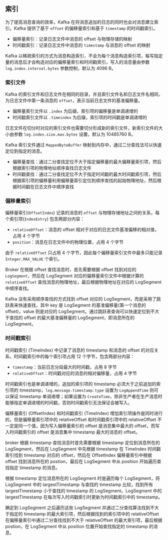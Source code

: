 ## 索引

为了提高消息查询的效率，Kafka 在将消息追加的日志的同时也会对消息建立索引。Kafka 提供了基于 `offset` 的偏移量索引和基于 `timestamp` 的时间戳索引。

- 偏移量索引：记录日志文件中消息的 offset 与物理存储的映射
- 时间戳索引：记录日志文件中消息的 `timestamp` 与消息的 offset 的映射

Kafka 以稀疏索引的方式为消息构造索引，不会为每个消息构造索引项，每写指定量的消息后才会构造对应的偏移量索引和时间戳索引，写入的消息量由参数 `log.index.interval.bytes` 参数控制，默认为 4096 B。

### 索引文件

Kafka 的索引文件和日志文件在相同的目录，并且索引文件名和日志文件名相同，为日志文件中第一条消息的 `offset`，表示当前日志文件的基准偏移量。

- 偏移量索引文件以 `.index` 为后缀，索引项的偏移量是单调递增的
- 时间戳索引文件以 `.timeindex` 为后缀，索引项的时间戳是单调递增的

日志文件在切分时对应的索引文件也需要切分形成新的索引文件，新索引文件的大小由参数 `log.index.size.max.bytes` 设置，默认为 10485760 B。

Kafka 索引文件通过 `MappedByteBuffer` 映射到内存中，通过二分查找法可以快速定位到指定的消息。

- 偏移量查找：通过二分查找定位不大于指定偏移量的最大偏移量索引项，然后根据索引项的物理地址顺序查找日志文件
- 时间戳查找：通过二分查找定位不大于指定时间戳的最大时间戳索引项，然后根据索引项的偏移量利用偏移量索引定位到顺序查找的起始物理地址，然后根据时间戳在日志文件中顺序查找

### 偏移量索引

偏移量索引(`OffsetIndex`) 记录的消息的 `offset` 与物理存储地址之间的关系，每个索引项(`IndexEntry`) 包含两部分内容：

- `relativeOffset`：消息的 offset 相对于对应的日志文件基准偏移的相对值，占用 4 个字节
- `position`：消息在日志文件中的物理位置，占用 4 个字节

由于 `relativeOffset` 只占用 4 个字节，因此每个偏移量索引文件中最多只能记录 `Integer.MAX_VALUE` 个索引。

Broker 在根据 offset 查找消息时，首先需要根据 offset 找到对应的 `LogSegment`，然后在 LogSegment 对应的偏移量索引文件中根据计算的 `relativeOffset` 查找消息的物理地址，最后根据物理地址在对应的 LogSegment 中顺序查找。

Kafka 没有采用顺序查找的方式找到 offset 对应的 LogSegment，而是采用了跳跃表来快速查找，其中 key 是 LogSegment 的基准偏移量(第一个消息的 offset)，value 则是对应的 LogSegment。通过跳跃表查询可以快速定位到不大于查找的 offset 的最大基准偏移量的 LogSegment，即消息所在的 LogSegment。

### 时间戳索引

时间戳索引 (TimeIndex) 中记录了消息的 timestamp 和消息的 offset 的对应关系，时间戳索引中的每个索引项占用 12 个字节，包含两部分内容：
- `timestamp`：当前日志分段最大的时间戳，占用 8 字节
- `relativeOffset`：时间戳对应的消息的相对偏移量，占用 4 字节

时间戳索引也是单调递增的，追加的索引项的 timestamp 必须大于之前追加的索引项的 timestamp，```log.message.timestamp.type``` 设置为 ```LogAppendTime``` 则可以保证 timestamp 单调递增；如果设置为 ```CreateTime```，除非生产者在生产消息时能够指定单调递增的时间戳，否则时间戳索引无法保证会被写入。

偏移量索引 (OffsetIndex) 和时间戳索引 (TimeIndex) 增加索引项操作是同时进行的，但是偏移量索引项中的 relativeOffset 和时间戳索引项中的 relativeOffset 不一定是同一个值，因为写入偏移量索引的 offset 是消息集中最大的 offset，而写入时间戳索引的 offset 是消息集中 timestamp 最大的消息的 offset。

broker 根据 timestamp 查找消息时首先需要根据 timestamp 定位到消息所在的 LogSegment，然后在 LogSegment 中先根据 timestamp 在 TimeIndex 时间戳索引找到 timestamp 对应的 offset，然后在 OffsetIndex 偏移量索引中根据 offset 找到消息所在的 postion，最后在 LogSegment 中从 position 开始遍历查找指定 timestamp 的消息。

根据 timestamp 定位消息所在的 LogSegment 时是遍历每个 LogSegment，将 LogSegment 中的 largestTimestamp 与查找的 timestamp 比较，找到所有 largestTimestamp 小于查找的 timestamp 的 LogSegment。LogSegment 中的 largestTimestamp 在每次写入时间戳索引时更新为时间戳索引中的 timestamp。



确定到 LogSegment 之后遍历这些 LogSegment 并通过二分查找算法找到不大于指定的 timestamp 的最大索引项，然后根据找到的索引项中的 relativeOffset 在偏移量索引中通过二分查找找到不大于 relativeOffset 的最大索引项，最后根据 postion，在 LogSegment 中从 position 位置开始查找指定的 timestamp 的消息。 

